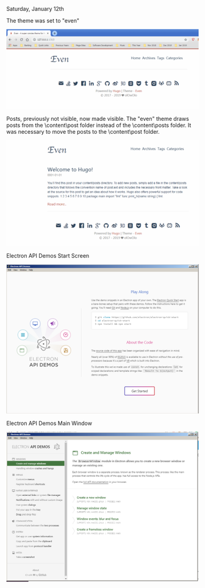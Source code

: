 
Saturday, January 12th

The theme was set to "even"

![Setting Theme](/img/post_image01_Setting_Theme_to_Even.png)

Posts, previously not visible, now made visible. The "even" theme draws posts from the \\content\\post folder instead of the \\content\\posts folder. It was necessary to move the posts to the \\content\\post folder.

![Making Posts Visible](/img/post_image02_Making_Posts_Visible.png)

Electron API Demos Start Screen

![Electron API Demos Start Screen](/img/post_image03_Electron_API_Demos_Start_Screen.png)

Electron API Demos Main Window

![Electron API Demos Main Window](/img/post_image04_Electron_API_Demos_Main_Window.png)
